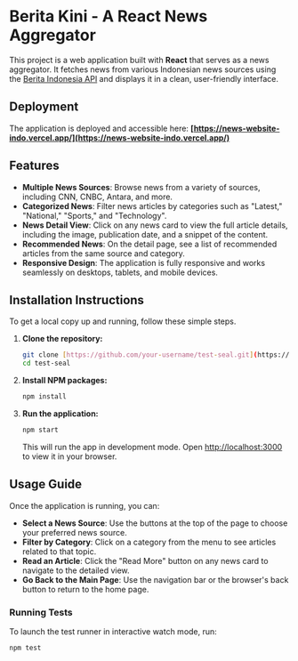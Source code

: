 # Berita Kini - A React News Aggregator

This project is a web application built with **React** that serves as a news aggregator. It fetches news from various Indonesian news sources using the [Berita Indonesia API](https://github.com/e-d-i-i/api-berita-indonesia) and displays it in a clean, user-friendly interface.

## Deployment

The application is deployed and accessible here: **[https://news-website-indo.vercel.app/](https://news-website-indo.vercel.app/)**

## Features

* **Multiple News Sources**: Browse news from a variety of sources, including CNN, CNBC, Antara, and more.
* **Categorized News**: Filter news articles by categories such as "Latest," "National," "Sports," and "Technology".
* **News Detail View**: Click on any news card to view the full article details, including the image, publication date, and a snippet of the content.
* **Recommended News**: On the detail page, see a list of recommended articles from the same source and category.
* **Responsive Design**: The application is fully responsive and works seamlessly on desktops, tablets, and mobile devices.

## Installation Instructions

To get a local copy up and running, follow these simple steps.

1.  **Clone the repository:**
    ```sh
    git clone [https://github.com/your-username/test-seal.git](https://github.com/your-username/test-seal.git)
    cd test-seal
    ```

2.  **Install NPM packages:**
    ```sh
    npm install
    ```

3.  **Run the application:**
    ```sh
    npm start
    ```
    This will run the app in development mode. Open [http://localhost:3000](http://localhost:3000) to view it in your browser.

## Usage Guide

Once the application is running, you can:

* **Select a News Source**: Use the buttons at the top of the page to choose your preferred news source.
* **Filter by Category**: Click on a category from the menu to see articles related to that topic.
* **Read an Article**: Click the "Read More" button on any news card to navigate to the detailed view.
* **Go Back to the Main Page**: Use the navigation bar or the browser's back button to return to the home page.

### Running Tests

To launch the test runner in interactive watch mode, run:
```sh
npm test
